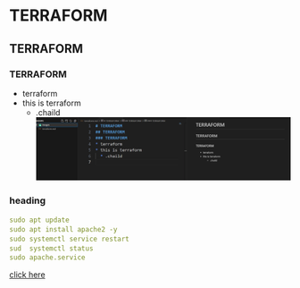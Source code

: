 # TERRAFORM
## TERRAFORM
### TERRAFORM
* terraform
* this is terraform
  * .chaild
![preview](images/terraform-1.png)

### heading
 ```yaml
 sudo apt update
 sudo apt install apache2 -y
 sudo systemctl service restart
 sud  systemctl status 
 sudo apache.service

 ```

[click here]()

